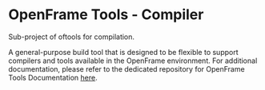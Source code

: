 # OpenFrame Tools - Compiler

Sub-project of oftools for compilation.

A general-purpose build tool that is designed to be flexible to support compilers and tools available in the OpenFrame environment. For additional documentation, please refer to the dedicated repository for OpenFrame Tools Documentation [here](https://github.com/tmaxsoft-us/oftools_docs/tree/master/compile).
